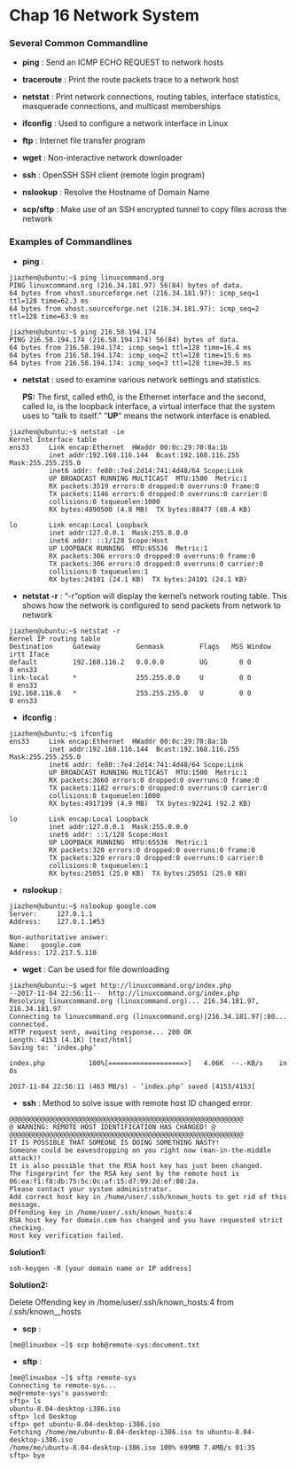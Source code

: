 # Chap 16 Network System

### Several Common Commandline

* **ping** : Send an ICMP ECHO REQUEST to network hosts

* **traceroute** : Print the route packets trace to a network host

* **netstat** : Print network connections, routing tables, interface statistics, masquerade connections,and multicast memberships

* **ifconfig** : Used to configure a network interface in Linux

* **ftp** : Internet file transfer program

* **wget** : Non-interactive network downloader

* **ssh** : OpenSSH SSH client (remote login program)

* **nslookup** : Resolve the Hostname of Domain Name

* **scp/sftp** : Make use of an SSH encryptedtunnel to copy files across the network


### Examples of Commandlines

* **ping** : 

```
jiazhen@ubuntu:~$ ping linuxcommand.org
PING linuxcommand.org (216.34.181.97) 56(84) bytes of data.
64 bytes from vhost.sourceforge.net (216.34.181.97): icmp_seq=1 ttl=128 time=62.3 ms
64 bytes from vhost.sourceforge.net (216.34.181.97): icmp_seq=2 ttl=128 time=63.9 ms
```

```
jiazhen@ubuntu:~$ ping 216.58.194.174
PING 216.58.194.174 (216.58.194.174) 56(84) bytes of data.
64 bytes from 216.58.194.174: icmp_seq=1 ttl=128 time=16.4 ms
64 bytes from 216.58.194.174: icmp_seq=2 ttl=128 time=15.6 ms
64 bytes from 216.58.194.174: icmp_seq=3 ttl=128 time=30.5 ms
```


* **netstat** : used to examine various network settings and statistics.

  **PS:** The first, called eth0, is the Ethernet interface and the second, called lo, is the loopback interface, a virtual interface that the system uses to “talk to itself.” "**UP**" means the network interface is enabled. 

```
jiazhen@ubuntu:~$ netstat -ie
Kernel Interface table
ens33     Link encap:Ethernet  HWaddr 00:0c:29:70:8a:1b  
          inet addr:192.168.116.144  Bcast:192.168.116.255  Mask:255.255.255.0
          inet6 addr: fe80::7e4:2d14:741:4d48/64 Scope:Link
          UP BROADCAST RUNNING MULTICAST  MTU:1500  Metric:1
          RX packets:3519 errors:0 dropped:0 overruns:0 frame:0
          TX packets:1146 errors:0 dropped:0 overruns:0 carrier:0
          collisions:0 txqueuelen:1000 
          RX bytes:4890500 (4.8 MB)  TX bytes:88477 (88.4 KB)

lo        Link encap:Local Loopback  
          inet addr:127.0.0.1  Mask:255.0.0.0
          inet6 addr: ::1/128 Scope:Host
          UP LOOPBACK RUNNING  MTU:65536  Metric:1
          RX packets:306 errors:0 dropped:0 overruns:0 frame:0
          TX packets:306 errors:0 dropped:0 overruns:0 carrier:0
          collisions:0 txqueuelen:1 
          RX bytes:24101 (24.1 KB)  TX bytes:24101 (24.1 KB)
```

* **netstat -r** : “-r”option will display the kernel’s network routing table. This shows howthe network is configured to send packets from network to network

```
jiazhen@ubuntu:~$ netstat -r
Kernel IP routing table
Destination     Gateway         Genmask         Flags   MSS Window  irtt Iface
default         192.168.116.2   0.0.0.0         UG        0 0          0 ens33
link-local      *               255.255.0.0     U         0 0          0 ens33
192.168.116.0   *               255.255.255.0   U         0 0          0 ens33
```

* **ifconfig** :

```
jiazhen@ubuntu:~$ ifconfig
ens33     Link encap:Ethernet  HWaddr 00:0c:29:70:8a:1b  
          inet addr:192.168.116.144  Bcast:192.168.116.255  Mask:255.255.255.0
          inet6 addr: fe80::7e4:2d14:741:4d48/64 Scope:Link
          UP BROADCAST RUNNING MULTICAST  MTU:1500  Metric:1
          RX packets:3660 errors:0 dropped:0 overruns:0 frame:0
          TX packets:1182 errors:0 dropped:0 overruns:0 carrier:0
          collisions:0 txqueuelen:1000 
          RX bytes:4917199 (4.9 MB)  TX bytes:92241 (92.2 KB)

lo        Link encap:Local Loopback  
          inet addr:127.0.0.1  Mask:255.0.0.0
          inet6 addr: ::1/128 Scope:Host
          UP LOOPBACK RUNNING  MTU:65536  Metric:1
          RX packets:320 errors:0 dropped:0 overruns:0 frame:0
          TX packets:320 errors:0 dropped:0 overruns:0 carrier:0
          collisions:0 txqueuelen:1 
          RX bytes:25051 (25.0 KB)  TX bytes:25051 (25.0 KB)
```

* **nslookup** :

```
jiazhen@ubuntu:~$ nslookup google.com
Server:		127.0.1.1
Address:	127.0.1.1#53

Non-authoritative answer:
Name:	google.com
Address: 172.217.5.110
```

* **wget** : Can be used for file downloading

```
jiazhen@ubuntu:~$ wget http://linuxcommand.org/index.php
--2017-11-04 22:56:11--  http://linuxcommand.org/index.php
Resolving linuxcommand.org (linuxcommand.org)... 216.34.181.97, 216.34.181.97
Connecting to linuxcommand.org (linuxcommand.org)|216.34.181.97|:80... connected.
HTTP request sent, awaiting response... 200 OK
Length: 4153 (4.1K) [text/html]
Saving to: ‘index.php’

index.php           100%[===================>]   4.06K  --.-KB/s    in 0s      

2017-11-04 22:56:11 (463 MB/s) - ‘index.php’ saved [4153/4153]

```


* **ssh** : Method to solve issue with remote host ID changed error. 

```
@@@@@@@@@@@@@@@@@@@@@@@@@@@@@@@@@@@@@@@@@@@@@@@@@@@@@@@@@@@
@ WARNING: REMOTE HOST IDENTIFICATION HAS CHANGED! @
@@@@@@@@@@@@@@@@@@@@@@@@@@@@@@@@@@@@@@@@@@@@@@@@@@@@@@@@@@@
IT IS POSSIBLE THAT SOMEONE IS DOING SOMETHING NASTY!
Someone could be eavesdropping on you right now (man-in-the-middle attack)!
It is also possible that the RSA host key has just been changed.
The fingerprint for the RSA key sent by the remote host is
06:ea:f1:f8:db:75:5c:0c:af:15:d7:99:2d:ef:08:2a.
Please contact your system administrator.
Add correct host key in /home/user/.ssh/known_hosts to get rid of this message.
Offending key in /home/user/.ssh/known_hosts:4
RSA host key for domain.com has changed and you have requested strict checking.
Host key verification failed.
```

**Solution1:** 

```
ssh-keygen -R [your domain name or IP address]
```

**Solution2:** 

Delete Offending key in /home/user/.ssh/known_hosts:4 from /.ssh/known__hosts


* **scp** :

```
[me@linuxbox ~]$ scp bob@remote-sys:document.txt
```


* **sftp** : 

```
[me@linuxbox ~]$ sftp remote-sysConnecting to remote-sys...me@remote-sys's password:sftp> lsubuntu-8.04-desktop-i386.isosftp> lcd Desktopsftp> get ubuntu-8.04-desktop-i386.isoFetching /home/me/ubuntu-8.04-desktop-i386.iso to ubuntu-8.04-desktop-i386.iso/home/me/ubuntu-8.04-desktop-i386.iso 100% 699MB 7.4MB/s 01:35sftp> bye
```
